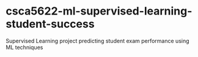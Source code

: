 # csca5622-ml-supervised-learning-student-success
Supervised Learning project predicting student exam performance using ML techniques
